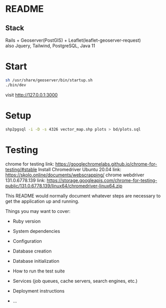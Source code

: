 # README

## Stack

Rails + Geoserver(PostGIS) + Leaflet(leaflet-geoserver-request)\
also Jquery, Tailwind, PostgreSQL, Java 11

# Start

```bash
sh /usr/share/geoserver/bin/startup.sh
./bin/dev
```
visit http://127.0.0.1:3000

# Setup

```bash
shp2pgsql -i -D -s 4326 vector_map.shp plots > bd/plots.sql
```

# Testing

chrome for testing link: https://googlechromelabs.github.io/chrome-for-testing/#stable
Install Chromedriver Ubuntu 20.04 link: https://skolo.online/documents/webscrapping/
chrome webdriver 131.0.6778.139 link: https://storage.googleapis.com/chrome-for-testing-public/131.0.6778.139/linux64/chromedriver-linux64.zip


This README would normally document whatever steps are necessary to get the
application up and running.

Things you may want to cover:

* Ruby version

* System dependencies

* Configuration

* Database creation

* Database initialization

* How to run the test suite

* Services (job queues, cache servers, search engines, etc.)

* Deployment instructions

* ...
